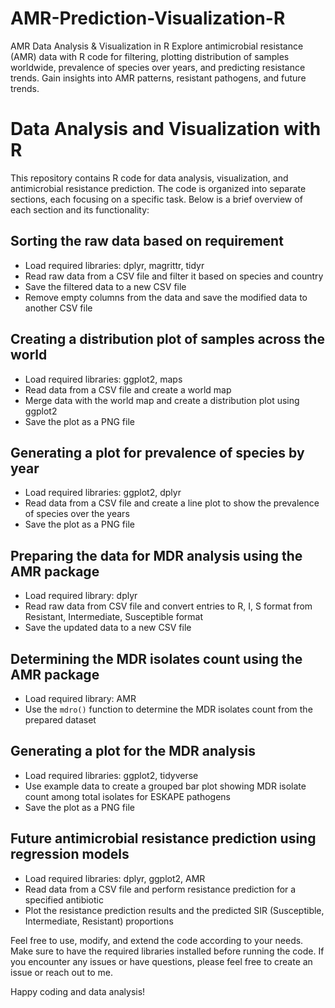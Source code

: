 # AMR-Prediction-Visualization-R
AMR Data Analysis &amp; Visualization in R  Explore antimicrobial resistance (AMR) data with R code for filtering, plotting distribution of samples worldwide, prevalence of species over years, and predicting resistance trends. Gain insights into AMR patterns, resistant pathogens, and future trends.
# Data Analysis and Visualization with R

This repository contains R code for data analysis, visualization, and antimicrobial resistance prediction. The code is organized into separate sections, each focusing on a specific task. Below is a brief overview of each section and its functionality:

## Sorting the raw data based on requirement
- Load required libraries: dplyr, magrittr, tidyr
- Read raw data from a CSV file and filter it based on species and country
- Save the filtered data to a new CSV file
- Remove empty columns from the data and save the modified data to another CSV file

## Creating a distribution plot of samples across the world
- Load required libraries: ggplot2, maps
- Read data from a CSV file and create a world map
- Merge data with the world map and create a distribution plot using ggplot2
- Save the plot as a PNG file

## Generating a plot for prevalence of species by year
- Load required libraries: ggplot2, dplyr
- Read data from a CSV file and create a line plot to show the prevalence of species over the years
- Save the plot as a PNG file

## Preparing the data for MDR analysis using the AMR package
- Load required library: dplyr
- Read raw data from CSV file and convert entries to R, I, S format from Resistant, Intermediate, Susceptible format
- Save the updated data to a new CSV file

## Determining the MDR isolates count using the AMR package
- Load required library: AMR
- Use the `mdro()` function to determine the MDR isolates count from the prepared dataset

## Generating a plot for the MDR analysis
- Load required libraries: ggplot2, tidyverse
- Use example data to create a grouped bar plot showing MDR isolate count among total isolates for ESKAPE pathogens
- Save the plot as a PNG file

## Future antimicrobial resistance prediction using regression models
- Load required libraries: dplyr, ggplot2, AMR
- Read data from a CSV file and perform resistance prediction for a specified antibiotic
- Plot the resistance prediction results and the predicted SIR (Susceptible, Intermediate, Resistant) proportions

Feel free to use, modify, and extend the code according to your needs. Make sure to have the required libraries installed before running the code. If you encounter any issues or have questions, please feel free to create an issue or reach out to me.

Happy coding and data analysis!
